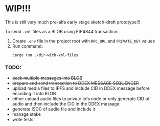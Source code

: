 # WIP!!!

This is still very much pre-alfa early stage sketch-draft prototype!!!

To send `.xml` files as a BLOB using EIP4844 transaction:

1. Create `.env` file in the project root with `RPC_URL` and `PRIVATE_KEY` values
2. Run command:
   ```
   cargo run ./dir-with-xml-files
   ```

### TODO:

- ~~pack multiple messages into BLOB~~
- ~~prepare and send transaction to DDEX MESSAGE SEQUENCER~~
- upload media files to IPFS and include CID in DDEX message before encoding it into BLOB
- either upload audio files to private ipfs node or only generate CID of audio and then include the CID in the DDEX message
- generate ISCC of audio file and include it
- manage stake
- write tests!
